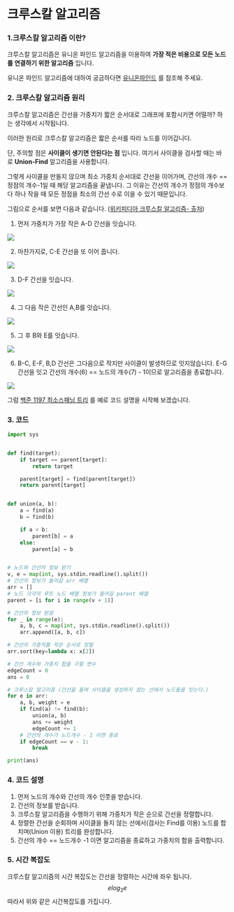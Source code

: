 # 크루스칼 알고리즘

### 1.크루스칼 알고리즘 이란?

크루스칼 알고리즘은 유니온 파인드 알고리즘을 이용하여 **가장 적은 비용으로 모든 노드를 연결하기 위한 알고리즘** 입니다.

유니온 파인드 알고리즘에 대하여 궁금하다면 [유니온파인드](../conceptNote/unionFind.md) 를 참조해 주세요.

### 2. 크루스칼 알고리즘 원리

크루스칼 알고리즘은 간선을 가중치가 짧은 순서대로 그래프에 포함시키면 어떨까? 하는 생각에서 시작됩니다.

이러한 원리로 크루스칼 알고리즘은 짧은 순서를 따라 노드를 이어갑니다.

단, 주의할 점은 **사이클이 생기면 안된다는 점** 입니다. 여기서 사이클을 검사할 때는 바로 **Union-Find** 알고리즘을 사용합니다.

그렇게 사이클을 만들지 않으며 최소 가중치 순서대로 간선을 이어가며, 간선의 개수 == 정점의 개수-1일 때 해당 알고리즘을 끝냅니다. 그 이유는 간선의 개수가 정점의 개수보다 하나 작을 때 모든 정점을 최소의 간선 수로 이을 수 있기 때문입니다.

그림으로 순서를 보면 다음과 같습니다. ([위키피디아 크루스칼 알고리즘- 출처](https://en.wikipedia.org/wiki/Kruskal%27s_algorithm))

1. 먼저 가중치가 가장 작은 A-D 간선을 잇습니다.

![](https://upload.wikimedia.org/wikipedia/commons/thumb/b/b4/Kruskal_Algorithm_1.svg/200px-Kruskal_Algorithm_1.svg.png)

2. 마찬가지로, C-E 간선을 또 이어 줍니다.

![](https://upload.wikimedia.org/wikipedia/commons/thumb/f/ff/Kruskal_Algorithm_2.svg/200px-Kruskal_Algorithm_2.svg.png)

3. D-F 간선을 잇습니다.

![](https://upload.wikimedia.org/wikipedia/commons/thumb/5/59/Kruskal_Algorithm_3.svg/200px-Kruskal_Algorithm_3.svg.png)

4.  그 다음 작은 간선인 A,B를 잇습니다.

![](https://upload.wikimedia.org/wikipedia/commons/thumb/2/2e/Kruskal_Algorithm_4.svg/200px-Kruskal_Algorithm_4.svg.png)

5. 그 후 B와 E를 잇습니다.

![](https://upload.wikimedia.org/wikipedia/commons/thumb/f/f4/Kruskal_Algorithm_5.svg/200px-Kruskal_Algorithm_5.svg.png)

6. B-C, E-F, B,D 간선은 그다음으로 작지만 사이클이 발생하므로 잇지않습니다. E-G간선을 잇고 간선의 개수(6) == 노드의 개수(7) - 1이므로 알고리즘을 종료합니다.

![](https://upload.wikimedia.org/wikipedia/commons/thumb/8/87/Kruskal_Algorithm_6.svg/200px-Kruskal_Algorithm_6.svg.png)

그럼 [백준 1197 최소스패닝 트리](https://www.acmicpc.net/problem/1197) 를 예로 코드 설명을 시작해 보겠습니다.

### 3. 코드

```python
import sys


def find(target):
    if target == parent[target]:
        return target

    parent[target] = find(parent[target])
    return parent[target]


def union(a, b):
    a = find(a)
    b = find(b)

    if a < b:
        parent[b] = a
    else:
        parent[a] = b


# 노드와 간선의 정보 받기
v, e = map(int, sys.stdin.readline().split())
# 간선의 정보가 들어갈 arr 배열
arr = []
# 노드 각각의 루트 노드 배열 정보가 들어갈 parent 배열
parent = [i for i in range(v + 1)]

# 간선의 정보 받음
for _ in range(e):
    a, b, c = map(int, sys.stdin.readline().split())
    arr.append([a, b, c])

# 간선의 가중치를 작은 순서로 정렬
arr.sort(key=lambda x: x[2])

# 간선 개수와 가중치 합을 구할 변수
edgeCount = 0
ans = 0

# 크루스칼 알고리즘 (간선을 돌며 사이클을 생성하지 않는 선에서 노드들을 잇는다.)
for e in arr:
    a, b, weight = e
    if find(a) != find(b):
        union(a, b)
        ans += weight
        edgeCount += 1
    # 간선의 개수가 노드개수 - 1 이면 종료
    if edgeCount == v - 1:
        break

print(ans)

```

### 4. 코드 설명

1. 먼저 노드의 개수와 간선의 개수 인풋을 받습니다.
2. 간선의 정보를 받습니다.
3. 크루스칼 알고리즘을 수행하기 위해 가중치가 작은 순으로 간선을 정렬합니다.
4. 정렬한 간선을 순회하며 사이클을 돌지 않는 선에서(검사는 Find를 이용) 노드를 합치며(Union 이용) 트리를 완성합니다.
5. 간선의 개수 == 노드개수 -1 이면 알고리즘을 종료하고 가중치의 합을 출력합니다. 

### 5. 시간 복잡도

크루스칼 알고리즘의 시간 복잡도는 간선을 정렬하는 시간에 좌우 됩니다.
$$
elog_{2}e
$$
따라서 위와 같은 시간복잡도를 가집니다.